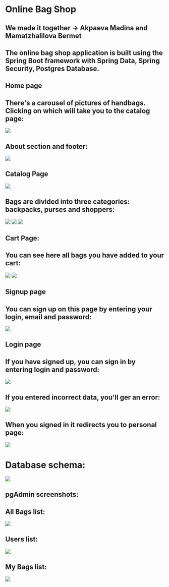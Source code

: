 # Online Bag Shop
## We made it together -> Akpaeva Madina and Mamatzhalilova Bermet
## The online bag shop application is built using the Spring Boot framework with Spring Data, Spring Security, Postgres Database.
## Home page
## There's a carousel of pictures of handbags. Clicking on which will take you to the catalog page:
![](bag_1.png)
## About section and footer:
![](bag_2.png)
## Catalog Page
![](bag_3.png)
## Bags are divided into three categories: backpacks, purses and shoppers:
![](bag_4.png)
![](bag_5.png)
![](bag_6.png)
## Cart Page:
## You can see here all bags you have added to your cart:
![](bag_7.png)
![](bag_8.png)
## Signup page
## You can sign up on this page by entering your login, email and password:
![](bag_9.png)
## Login page
## If you have signed up, you can sign in by entering login and password:
![](bag_10.png)
## If you entered incorrect data, you'll ger an error:
![](bag_11.png)
## When you signed in it redirects you to personal page:
![](bag_12.png)
# Database schema:
![](bag_13.png)
## pgAdmin screenshots:
## All Bags list:
![](bag_14.png)
## Users list:
![](bag_15.png)
## My Bags list:
![](bag_16.png)

